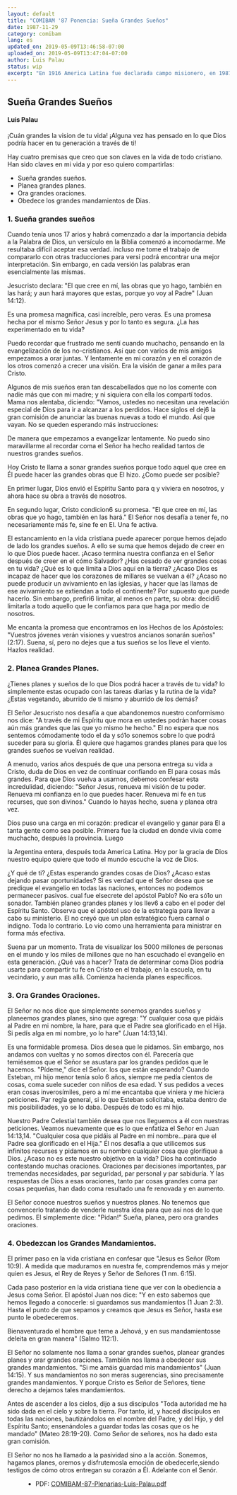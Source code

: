 ```yaml
---
layout: default
title: "COMIBAM '87 Ponencia: Sueña Grandes Sueños"
date: 1987-11-29
category: comibam
lang: es
updated_on: 2019-05-09T13:46:58-07:00
uploaded_on: 2019-05-09T13:47:04-07:00
author: Luis Palau
status: wip
excerpt: "En 1916 America Latina fue declarada campo misionero, en 1987 America Latina se declara cuerpo misionero. En 1918 misionerosforáneosse reunieron para consultar la forma de enviar misioneros a America Latina. En1987 misioneros nacionales se reúnen para consultar sabre coma enviar misioneros desde America Latina. Jesucristo dijo “Vosotros sois la luz del mundo”. Samas llamados para nuestro amo, maestro y Señor para que seamos luz a las naciones del mundo. Este es el lema para COMIBAM 87: “LUZ PARA LAS NACIONES”."
---
```

<article class="document-container" data-publication-date="{{page.date}}" data-uploaded-on="{{page.uploaded_on}}" data-updated-on="{{page.updated_on}}" data-category="{{page.category}}">
<h1>Sueña Grandes Sueños</h1>
<h4>Luis Palau</h4>

<p>¡Cuán grandes la vision de tu vida! ¡Alguna vez has pensado en lo que Dios podría hacer en tu generación a través de ti!</p>

<p>Hay cuatro premisas que creo que son claves en la vida de todo cristiano. Han sido claves en mi vida y por eso quiero compartirlas:</p>

<ul>
  <li>Sueña grandes sueños.</li>
  <li>Planea grandes planes.</li>
  <li>Ora grandes oraciones.</li>
  <li>Obedece los grandes mandamientos de Dias.</li>
</ul>

<h3>1. Sueña grandes sueños</h3>

<p>Cuando tenía unos 17 arios y habrá comenzado a dar la importancia debida a la Palabra de Dios, un versículo en la Biblia comenzó a incomodarme. Me resultaba difícil aceptar esa verdad. incluso me tome el trabajo de compararlo con otras traducciones para versi podrá encontrar una mejor interpretación. Sin embargo, en cada versión las palabras eran esencialmente las mismas.</p>
<p>Jesucristo declara: "El que cree en mí, las obras que yo hago, también en las hará; y aun hará mayores que estas, porque yo voy al Padre" (Juan 14:12).</p>
<p>Es una promesa magnífica, casi increíble, pero veras. Es una promesa hecha por el mismo Señor Jesus y por lo tanto es segura. ¿La has experimentado en tu vida?</p>
<p>Puedo recordar que frustrado me sentí cuando muchacho, pensando en la evangelización de los no-cristianos. Así que con varios de mis amigos empezamos a orar juntas. Y lentamente en mi corazón y en el corazón de los otros comenzó a crecer una visión. Era la visión de ganar a miles para Cristo.</p>
<p>Algunos de mis sueños eran tan descabellados que no los comente con nadie más que con mi madre; y ni siquiera con ella los compartí todos. Mama nos alentaba, diciendo: "Vamos, ustedes no necesitan una revelación especial de Dios para ir a alcanzar a los perdidos. Hace siglos el dej6 la gran comisión de anunciar las buenas nuevas a todo el mundo. Así que vayan. No se queden esperando más instrucciones:</p>

<p>De manera que empezamos a evangelizar lentamente. No puedo sino maravillarme al recordar coma el Señor ha hecho realidad tantos de nuestros grandes sueños.</p>
<p>Hoy Cristo te llama a sonar grandes sueños porque todo aquel que cree en Él puede hacer las grandes obras que El hizo. ¿Como puede ser posible?</p>
<p>En primer lugar, Dios envió el Espíritu Santo para q y viviera en nosotros, y ahora hace su obra a través de nosotros.</p>
<p>En segundo lugar, Cristo condicion6 su promesa. "El que cree en mí, las obras que yo hago, también en las hará." El Señor nos desafía a tener fe, no necesariamente más fe, sine fe en El. Una fe activa.</p>
<p>El estancamiento en la vida cristiana puede aparecer porque hemos dejado de lado los grandes sueños. A ello se suma que hemos dejado de creer en lo que Dios puede hacer. ¡Acaso termina nuestra confianza en el Señor después de creer en el cómo Salvador? ¿Has cesado de ver grandes cosas en tu vida? ¿Qué es lo que limita a Dios aquí en la tierra? ¿Acaso Dios es incapaz de hacer que los corazones de millares se vuelvan a él? ¿Acaso no puede producir un avivamiento en las iglesias, y hacer que las llamas de ese avivamiento se extiendan a todo el continente? Por supuesto que puede hacerlo. Sin embargo, prefiri6 limitar, al menos en parte, su obra: decidi6 limitarla a todo aquello que le confiamos para que haga por medio de nosotros.</p>
<p>Me encanta la promesa que encontramos en los Hechos de los Apóstoles: "Vuestros jóvenes verán visiones y vuestros ancianos sonarán sueños" (2:17). Suena, sí, pero no dejes que a tus sueños se los lleve el viento. Hazlos realidad.</p>

<h3>2. Planea Grandes Planes.</h3>
<p>¿Tienes planes y sueños de lo que Dios podrá hacer a través de tu vida? lo simplemente estas ocupado con las tareas diarias y la rutina de la vida? ¿Estas vegetando, aburrido de ti mismo y aburrido de los demás?</p>
<p>El Señor Jesucristo nos desafía a que abandonemos nuestro conformismo nos dice: "A través de mi Espíritu que mora en ustedes podrán hacer cosas aún más grandes que las que yo mismo he hecho." El no espera que nos sentemos cómodamente todo el da y só1o sonemos sobre lo que podrá suceder para su gloria. Él quiere que hagamos grandes planes para que los grandes sueños se vuelvan realidad.</p>
<p>A menudo, varios años después de que una persona entrega su vida a Cristo, duda de Dios en vez de continuar confiando en El para cosas más grandes. Para que Dios vuelva a usarnos, debemos confesar esta incredulidad, diciendo: "Señor Jesus, renueva mi visión de tu poder. Renueva mi confianza en lo que puedes hacer. Renueva mi fe en tus recurses, que son divinos." Cuando lo hayas hecho, suena y planea otra vez.</p>
<p>Dios puso una carga en mi corazón: predicar el evangelio y ganar para El a tanta gente como sea posible. Primera fue la ciudad en donde vivía come muchacho, después la provincia. Luego <p>la Argentina entera, después toda America Latina. Hoy por la gracia de Dios nuestro equipo quiere que todo el mundo escuche la voz de Dios.</p></p>
<p>¿Y qué de ti? ¿Estas esperando grandes cosas de Dios? ¿Acaso estas dejando pasar oportunidades? Si es verdad que el Señor desea que se predique el evangelio en todas las naciones, entonces no podemos permanecer pasivos. cual fue elsecrete del apóstol Pablo? No era só1o un sonador. También planeo grandes planes y los llev6 a cabo en el poder del Espíritu Santo. Observa que el apóstol uso de la estrategia para llevar a cabo su ministerio. El no creyó que un plan estratégico fuera carnal o indigno. Toda lo contrario. Lo vio como una herramienta para ministrar en forma más efectiva.</p>
<p>Suena par un momento. Trata de visualizar los 5000 millones de personas en el mundo y los miles de millones que no han escuchado el evangelio en esta generación. ¿Qué vas a hacer? Trata de determinar coma Dios podría usarte para compartir tu fe en Cristo en el trabajo, en la escuela, en tu vecindario, y aun mas allá. Comienza hacienda planes específicos.</p>

<h3>3. Ora Grandes Oraciones.</h3>
<p>El Señor no nos dice que simplemente sonemos grandes sueños y planeemos grandes planes, sino que agrega: "Y cualquier cosa que pidáis al Padre en mi nombre, la hare, para que el Padre sea glorificado en el Hija. Si pedís alga en mi nombre, yo lo hare" (Juan 14:13,14).</p>
<p>Es una formidable promesa. Dios desea que le pidamos. Sin embargo, nos andamos con vueltas y no somos directos con él. Parecería que temiésemos que el Señor se asustara par los grandes pedidos que le hacemos. "Pídeme," dice el Señor. los que están esperando? Cuando Esteban, mi hijo menor tenía solo 6 años, siempre me pedía cientos de cosas, coma suele suceder con niños de esa edad. Y sus pedidos a veces eran cosas inverosímiles, pero a mí me encantaba que viniera y me hiciera peticiones. Par regla general, si lo que Esteban solicitaba, estaba dentro de mis posibilidades, yo se lo daba. Después de todo es mi hijo.</p>
<p>Nuestro Padre Celestial también desea que nos lleguemos a él con nuestras peticiones. Veamos nuevamente que es lo que enfatiza el Señor en Juan 14:13,14. "Cualquier cosa que pidáis al Padre en mi nombre...para que el Padre sea glorificado en el Hija." Él nos desafía a que utilicemos sus infinitos recurses y pidamos en su nombre cualquier cosa que glorifique a Dios. ¿Acaso no es este nuestro objetivo en la vida? Dios ha continuado contestando muchas oraciones. Oraciones par decisiones importantes, par tremendas necesidades, par seguridad, par personal y par sabiduría. Y las respuestas de Dios a esas oraciones, tanto par cosas grandes coma par cosas pequeñas, han dado coma resultado una fe renovada y en aumento.</p>
<p>El Señor conoce nuestros sueños y nuestros planes. No tenemos que convencerlo tratando de venderle nuestra idea para que así nos de lo que pedimos. El simplemente dice: "Pidan!" Sueña, planea, pero ora grandes oraciones.</p>

<h3>4. Obedezcan los Grandes Mandamientos.</h3>
<p>El primer paso en la vida cristiana en confesar que "Jesus es Señor (Rom 10:9). A medida que maduramos en nuestra fe, comprendemos más y mejor quien es Jesus, el Rey de Reyes y Señor de Señores (1 nm. 6:15).</p>
<p>Cada paso posterior en la vida cristiana tiene que ver con la obediencia a Jesus coma Señor. El apóstol Juan nos dice: "Y en esto sabemos que hemos llegado a conocerle: si guardamos sus mandamientos (1 Juan 2:3). Hasta el punto de que sepamos y creamos que Jesus es Señor, hasta ese punto le obedeceremos.</p>
<p>Bienaventurado el hombre que teme a Jehová, y en sus mandamientosse deleita en gran manera" (SaImo 112:1).</p>
<p>El Señor no solamente nos llama a sonar grandes sueños, planear grandes planes y orar grandes oraciones. También nos llama a obedecer sus grandes mandamientos. "Si me amáis guardad mis mandamientos" (Juan 14:15). Y sus mandamientos no son meras sugerencias, sino precisamente grandes mandamientos. Y porque Cristo es Señor de Señores, tiene derecho a dejamos tales mandamientos.</p>
<p>Antes de ascender a los cielos, dijo a sus discípulos "Toda autoridad me ha sido dada en el cielo y sobre la tierra. Por tanto, id, y haced discípulos en todas las naciones, bautizándolos en el nombre del Padre, y del Hijo, y del Espíritu Santo; ensenándoles a guardar todas las cosas que os he mandado" (Mateo 28:19-20). Como Señor de señores, nos ha dado esta gran comisión.</p>
<p>El Señor no nos ha llamado a la pasividad sino a la acción. Sonemos, hagamos planes, oremos y disfrutemosla emoción de obedecerle,siendo testigos de cómo otros entregan su corazón a Él. Adelante con el Senór.</p>



<figure class="resource-links">
  <ul>
  <li>PDF: <a href="{{ site.baseurl }}/assets/pdf/1987-11-29/COMIBAM-87-Plenarias-Luis-Palau.pdf">COMIBAM-87-Plenarias-Luis-Palau.pdf</a></li>
  </ul>
</figure>
</article>
